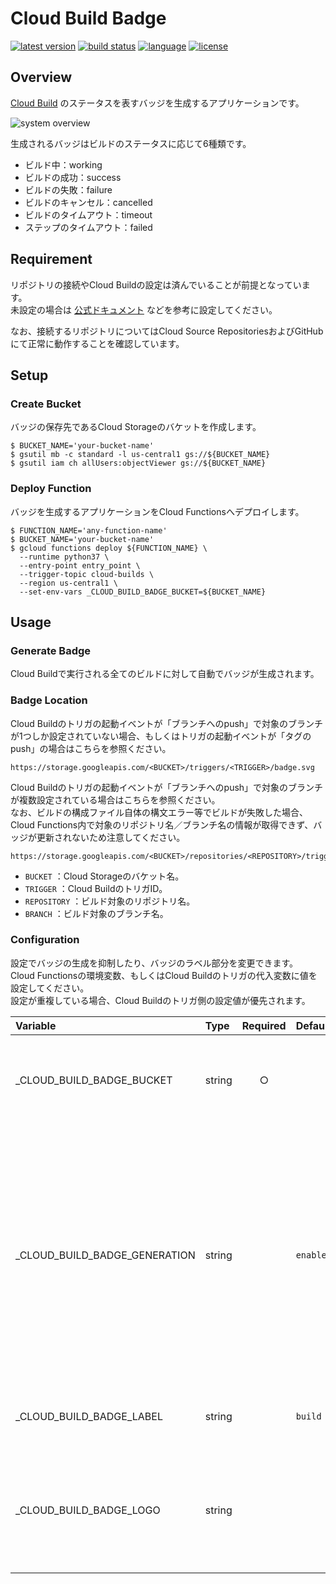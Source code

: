 # Cloud Build Badge
[![latest version](https://img.shields.io/badge/latest-0.2.0-blue)](https://github.com/jkff-mv/cloud-build-badge/releases)
[![build status](https://storage.googleapis.com/jkff-mv-laboratory-cloud-build-badge/triggers/7f7036fd-6d3e-470e-b57d-a3df19b16f5e/badge.svg)](https://github.com/jkff-mv/cloud-build-badge/blob/master/cloudbuild.yaml)
[![language](https://img.shields.io/badge/language-python-blue)](https://www.python.org/)
[![license](https://img.shields.io/badge/license-MIT%20License-lightgrey)](https://github.com/jkff-mv/cloud-build-badge/blob/master/LICENSE)

## Overview
[Cloud Build](https://cloud.google.com/cloud-build/) のステータスを表すバッジを生成するアプリケーションです。  

![system overview](https://user-images.githubusercontent.com/57448478/94026408-9745c100-fdf4-11ea-952c-2a403651680e.png)

生成されるバッジはビルドのステータスに応じて6種類です。  

* ビルド中：working  
* ビルドの成功：success  
* ビルドの失敗：failure  
* ビルドのキャンセル：cancelled  
* ビルドのタイムアウト：timeout  
* ステップのタイムアウト：failed  

## Requirement
リポジトリの接続やCloud Buildの設定は済んでいることが前提となっています。  
未設定の場合は [公式ドキュメント](https://cloud.google.com/cloud-build/docs/automating-builds/create-manage-triggers) などを参考に設定してください。  

なお、接続するリポジトリについてはCloud Source RepositoriesおよびGitHubにて正常に動作することを確認しています。  

## Setup

### Create Bucket
バッジの保存先であるCloud Storageのバケットを作成します。  

```
$ BUCKET_NAME='your-bucket-name'
$ gsutil mb -c standard -l us-central1 gs://${BUCKET_NAME}
$ gsutil iam ch allUsers:objectViewer gs://${BUCKET_NAME}
```

### Deploy Function
バッジを生成するアプリケーションをCloud Functionsへデプロイします。  

```
$ FUNCTION_NAME='any-function-name'
$ BUCKET_NAME='your-bucket-name'
$ gcloud functions deploy ${FUNCTION_NAME} \
  --runtime python37 \
  --entry-point entry_point \
  --trigger-topic cloud-builds \
  --region us-central1 \
  --set-env-vars _CLOUD_BUILD_BADGE_BUCKET=${BUCKET_NAME}
```

## Usage

### Generate Badge
Cloud Buildで実行される全てのビルドに対して自動でバッジが生成されます。  

### Badge Location
Cloud Buildのトリガの起動イベントが「ブランチへのpush」で対象のブランチが1つしか設定されていない場合、もしくはトリガの起動イベントが「タグのpush」の場合はこちらを参照ください。  

```
https://storage.googleapis.com/<BUCKET>/triggers/<TRIGGER>/badge.svg
```

Cloud Buildのトリガの起動イベントが「ブランチへのpush」で対象のブランチが複数設定されている場合はこちらを参照ください。  
なお、ビルドの構成ファイル自体の構文エラー等でビルドが失敗した場合、Cloud Functions内で対象のリポジトリ名／ブランチ名の情報が取得できず、バッジが更新されないため注意してください。  

```
https://storage.googleapis.com/<BUCKET>/repositories/<REPOSITORY>/triggers/<TRIGGER>/branches/<BRANCH>/badge.svg
```

* `BUCKET` ：Cloud Storageのバケット名。  
* `TRIGGER` ：Cloud BuildのトリガID。  
* `REPOSITORY` ：ビルド対象のリポジトリ名。  
* `BRANCH` ：ビルド対象のブランチ名。  

### Configuration
設定でバッジの生成を抑制したり、バッジのラベル部分を変更できます。  
Cloud Functionsの環境変数、もしくはCloud Buildのトリガの代入変数に値を設定してください。  
設定が重複している場合、Cloud Buildのトリガ側の設定値が優先されます。  

|Variable|Type|Required|Default|Description|
|:--|:--|:-:|:--|:--|
|_CLOUD_BUILD_BADGE_BUCKET|string|○||バッジの保存先となるCloud Storageのバケット名です。|
|_CLOUD_BUILD_BADGE_GENERATION|string||`enabled`|バッジの生成に関する設定です。<br>`enabled` もしくは `disabled` を指定できます。<br>`enabled` の場合バッジを生成しバケットへ保存します。<br>`disabled` の場合バッジは生成されません。|
|_CLOUD_BUILD_BADGE_LABEL|string||`build`|バッジのラベル部分に記載する文言です。|
|_CLOUD_BUILD_BADGE_LOGO|string|||バッジのラベル部分に表示するロゴです。<br>Data URI形式の画像を指定できます。|
